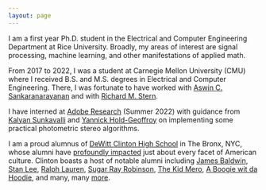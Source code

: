 ```yaml
---
layout: page
---
```


I am a first year Ph.D. student in the Electrical and Computer 
Engineering Department at Rice University. Broadly, my areas of interest are
signal processing, machine learning, and other manifestations of applied math.


From 2017 to 2022, I was a student at Carnegie Mellon University (CMU) where I 
received B.S. and M.S. degrees in Electrical and Computer Engineering. There,
I was fortunate to have worked with [Aswin C. Sankaranarayanan][aswin] and 
with [Richard M. Stern][rich].

I have interned at [Adobe Research][adobe] (Summer 2022) with 
guidance from [Kalyan Sunkavalli][ks] and [Yannick Hold-Geoffroy][yhg] on 
implementing some practical photometric stereo algorithms.

I am a proud alumnus of [DeWitt Clinton High School][dwc] in The Bronx, NYC, whose alumni have 
[profoundly impacted][copw] just about every facet of American culture. Clinton boasts a host of 
notable alumni including [James Baldwin][jb], [Stan Lee][sl], [Ralph Lauren][rl], [Sugar Ray Robinson][srr],
[The Kid Mero][mero], [A Boogie wit da Hoodie][abg], and many, many [more].

[aswin]:    https://users.ece.cmu.edu/~saswin/
[rich]:     https://users.ece.cmu.edu/~rms/
[ps]:       https://en.wikipedia.org/wiki/Photometric_stereo
[cpp]:      https://en.wikipedia.org/wiki/Cocktail_party_effect
[ks]:       http://www.kalyans.org/
[yhg]:      https://yannickhold.com/
[cmu]:      https://www.cmu.edu/
[ece]:      https://www.ece.cmu.edu/
[rice]:     https://eceweb.rice.edu/
[adobe]:    https://research.adobe.com/
[sp]:       https://en.wikipedia.org/wiki/Digital_signal_processing
[ml]:       https://en.wikipedia.org/wiki/Machine_learning
[dwc]:      https://en.wikipedia.org/wiki/DeWitt_Clinton_High_School
[dwc_alum]: https://en.wikipedia.org/wiki/DeWitt_Clinton_High_School#Notable_alumni
[jb]:       https://en.wikipedia.org/wiki/James_Baldwin
[sl]:       https://en.wikipedia.org/wiki/Stan_Lee
[rl]:       https://en.wikipedia.org/wiki/Ralph_Lauren
[abg]:      https://en.wikipedia.org/wiki/A_Boogie_wit_da_Hoodie
[mero]:     https://en.wikipedia.org/wiki/The_Kid_Mero
[srr]:      https://en.wikipedia.org/wiki/Sugar_Ray_Robinson
[copw]:     https://www.amazon.com/Castle-Parkway-Extraordinary-Influence-American/dp/188326930X
[more]:     https://en.wikipedia.org/wiki/DeWitt_Clinton_High_School#Notable_alumni

